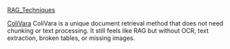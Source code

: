 [RAG_Techniques](https://github.com/NirDiamant/RAG_Techniques/tree/main)

[ColiVara](https://github.com/tjmlabs/ColiVara)
ColiVara is a unique document retrieval method that does not need chunking or text processing. It still feels like RAG but without OCR, text extraction, broken tables, or missing images.


